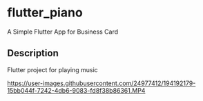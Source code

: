 # flutter_piano

A Simple Flutter App for Business Card

## Description

Flutter project for playing music


https://user-images.githubusercontent.com/24977412/194192179-15bb044f-7242-4db6-9083-fd8f38b86361.MP4



